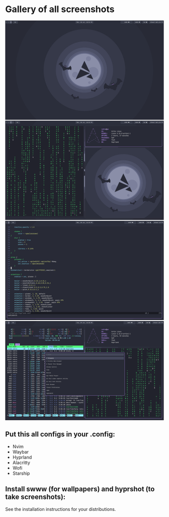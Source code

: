 <p align="center">
  <h1>Gallery of all screenshots</h1>
</p>

![Screenshot](https://github.com/retrovisionagain/hyprland-setup/blob/main/screenshots/not-busy-desktop.png)
![Screenshot](https://github.com/retrovisionagain/hyprland-setup/blob/main/screenshots/busy-desktop.png)
![Screenshot](https://github.com/retrovisionagain/hyprland-setup/blob/main/screenshots/nvim.png)
![Screenshot](https://github.com/retrovisionagain/hyprland-setup/blob/main/screenshots/wofi.png)

## Put this all configs in your .config:

- Nvim
- Waybar
- Hyprland
- Alacritty
- Wofi
- Starship

## Install swww (for wallpapers) and hyprshot (to take screenshots):
See the installation instructions for your distributions.
